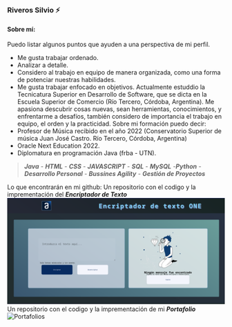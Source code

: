 ### Riveros Silvio ⚡ 

#### Sobre mí:
Puedo listar algunos puntos que ayuden a una perspectiva de mi perfil.
- Me gusta trabajar ordenado.
- Analizar a detalle.
- Considero al trabajo en equipo de manera organizada, como una forma de potenciar nuestras habilidades.
- Me gusta trabajar enfocado en objetivos.
Actualmente estuddio la Tecnicatura Superior en Desarrollo de Software, que se dicta en la Escuela Superior de Comercio (Río Tercero, Córdoba, Argentina).
Me apasiona descubrir cosas nuevas, sean herramientas, conocimientos, y enfrentarme a desafíos, también considero de importancia el trabajo en equipo, el orden y la practicidad.
Sobre mi formación puedo decir: 
- Profesor de Música recibido en el año 2022 (Conservatorio Superior de música Juan José Castro. Río Tercero, Córdoba, Argentina)
- Oracle Next Education 2022.
- Diplomatura en programación Java (frba - UTN).

> ***Java*** - ***HTML*** - ***CSS*** - ***JAVASCRIPT*** - ***SQL*** - ***MySQL*** -***Python*** -
***Desarrollo Personal*** - ***Bussines Agility*** - ***Gestión de Proyectos***


Lo que encontrarán en mi github:
Un repositorio con el codigo y la imprementación del ***Encriptador de Texto***
![Encriptador](https://github.com/SilvioAlfredo/SilvioAlfredo/blob/main/Pasted%20image%2020230220162620.png)
Un repositorio con el codigo y la imprementación de mi ***Portafolio***
![Portafolios](https://github.com/SilvioAlfredo/SilvioAlfredo/assets/68716254/f66d924e-5291-4c40-91cd-6bfabb3cb762)


